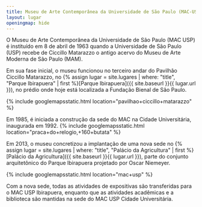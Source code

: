 ```yaml
---
title: Museu de Arte Contemporânea da Universidade de São Paulo (MAC-USP)
layout: lugar
openingmap: hide
---
```

O Museu de Arte Contemporânea da Universidade de São Paulo (MAC USP) é instituído em 8 de abril de 1963 quando a Universidade de São Paulo (USP) recebe de Ciccillo Matarazzo o antigo acervo do Museu de Arte Moderna de São Paulo (MAM).

Em sua fase inicial, o museu funcionou no terceiro andar do Pavilhão Ciccillo Matarazzo, no {% assign lugar = site.lugares | where: "title", "Parque Ibirapuera" | first %}[Parque Ibirapuera]({{ site.baseurl }}{{ lugar.url }}), no prédio onde hoje está localizada a Fundação Bienal de São Paulo.

{% include googlemapsstatic.html location="pavilhao+ciccillo+matarazzo" %}

Em 1985, é iniciada a construção da sede do MAC na Cidade Universitária, inaugurada em 1992.
{% include googlemapsstatic.html location="praca+do+relogio,+160+butata" %}

Em 2013, o museu concretizou a implantação de uma nova sede no {% assign lugar = site.lugares | where: "title", "Palácio da Agricultura" | first %}[Palácio da Agricultura]({{ site.baseurl }}{{ lugar.url }}), parte do conjunto arquitetônico do Parque Ibirapuera projetado por Oscar Niemeyer.

{% include googlemapsstatic.html location="mac+usp" %}

Com a nova sede, todas as atividades de expositivas são transferidas para o MAC USP Ibirapuera, enquanto que as atividades acadêmicas e a biblioteca são mantidas na sede do MAC USP Cidade Universitária.